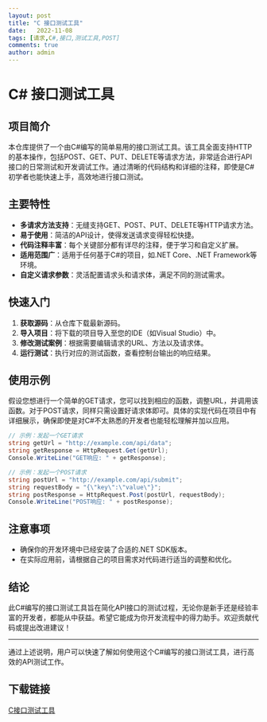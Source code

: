 ```yaml
---
layout: post
title: "C 接口测试工具"
date:   2022-11-08
tags: [请求,C#,接口,测试工具,POST]
comments: true
author: admin
---
```

# C# 接口测试工具

## 项目简介

本仓库提供了一个由C#编写的简单易用的接口测试工具。该工具全面支持HTTP的基本操作，包括POST、GET、PUT、DELETE等请求方法，非常适合进行API接口的日常测试和开发调试工作。通过清晰的代码结构和详细的注释，即使是C#初学者也能快速上手，高效地进行接口测试。

## 主要特性

- **多请求方法支持**：无缝支持GET、POST、PUT、DELETE等HTTP请求方法。
- **易于使用**：简洁的API设计，使得发送请求变得轻松快捷。
- **代码注释丰富**：每个关键部分都有详尽的注释，便于学习和自定义扩展。
- **适用范围广**：适用于任何基于C#的项目，如.NET Core、.NET Framework等环境。
- **自定义请求参数**：灵活配置请求头和请求体，满足不同的测试需求。

## 快速入门

1. **获取源码**：从仓库下载最新源码。
2. **导入项目**：将下载的项目导入至您的IDE（如Visual Studio）中。
3. **修改测试案例**：根据需要编辑请求的URL、方法以及请求体。
4. **运行测试**：执行对应的测试函数，查看控制台输出的响应结果。

## 使用示例

假设您想进行一个简单的GET请求，您可以找到相应的函数，调整URL，并调用该函数。对于POST请求，同样只需设置好请求体即可。具体的实现代码在项目中有详细展示，确保即使是对C#不太熟悉的开发者也能轻松理解并加以应用。

```csharp
// 示例：发起一个GET请求
string getUrl = "http://example.com/api/data";
string getResponse = HttpRequest.Get(getUrl);
Console.WriteLine("GET响应: " + getResponse);

// 示例：发起一个POST请求
string postUrl = "http://example.com/api/submit";
string requestBody = "{\"key\":\"value\"}";
string postResponse = HttpRequest.Post(postUrl, requestBody);
Console.WriteLine("POST响应: " + postResponse);
```

## 注意事项

- 确保你的开发环境中已经安装了合适的.NET SDK版本。
- 在实际应用前，请根据自己的项目需求对代码进行适当的调整和优化。

## 结论

此C#编写的接口测试工具旨在简化API接口的测试过程，无论你是新手还是经验丰富的开发者，都能从中获益。希望它能成为你开发流程中的得力助手。欢迎贡献代码或提出改进建议！

---

通过上述说明，用户可以快速了解如何使用这个C#编写的接口测试工具，进行高效的API测试工作。

## 下载链接

[C接口测试工具](https://pan.quark.cn/s/79ddf7461134)